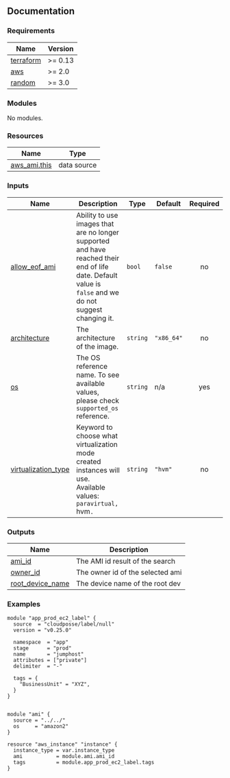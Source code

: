 <!-- BEGIN_TF_DOCS -->
## Documentation


### Requirements

| Name | Version |
|------|---------|
| <a name="requirement_terraform"></a> [terraform](#requirement\_terraform) | >= 0.13 |
| <a name="requirement_aws"></a> [aws](#requirement\_aws) | >= 2.0 |
| <a name="requirement_random"></a> [random](#requirement\_random) | >= 3.0 |

### Modules

No modules.

### Resources

| Name | Type |
|------|------|
| [aws_ami.this](https://registry.terraform.io/providers/hashicorp/aws/latest/docs/data-sources/ami) | data source |

### Inputs

| Name | Description | Type | Default | Required |
|------|-------------|------|---------|:--------:|
| <a name="input_allow_eof_ami"></a> [allow\_eof\_ami](#input\_allow\_eof\_ami) | Ability to use images that are no longer supported and have reached their end of life date. Default value is `false` and we do not suggest changing it. | `bool` | `false` | no |
| <a name="input_architecture"></a> [architecture](#input\_architecture) | The architecture of the image. | `string` | `"x86_64"` | no |
| <a name="input_os"></a> [os](#input\_os) | The OS reference name. To see available values, please check `supported_os` reference. | `string` | n/a | yes |
| <a name="input_virtualization_type"></a> [virtualization\_type](#input\_virtualization\_type) | Keyword to choose what virtualization mode created instances will use. Available values: `paravirtual, `hvm`.` | `string` | `"hvm"` | no |

### Outputs

| Name | Description |
|------|-------------|
| <a name="output_ami_id"></a> [ami\_id](#output\_ami\_id) | The AMI id result of the search |
| <a name="output_owner_id"></a> [owner\_id](#output\_owner\_id) | The owner id of the selected ami |
| <a name="output_root_device_name"></a> [root\_device\_name](#output\_root\_device\_name) | The device name of the root dev |

### Examples

```hcl
module "app_prod_ec2_label" {
  source  = "cloudposse/label/null"
  version = "v0.25.0"

  namespace  = "app"
  stage      = "prod"
  name       = "jumphost"
  attributes = ["private"]
  delimiter  = "-"

  tags = {
    "BusinessUnit" = "XYZ",
  }
}


module "ami" {
  source = "../../"
  os     = "amazon2"
}

resource "aws_instance" "instance" {
  instance_type = var.instance_type
  ami           = module.ami.ami_id
  tags          = module.app_prod_ec2_label.tags
}
```

<!-- END_TF_DOCS -->
